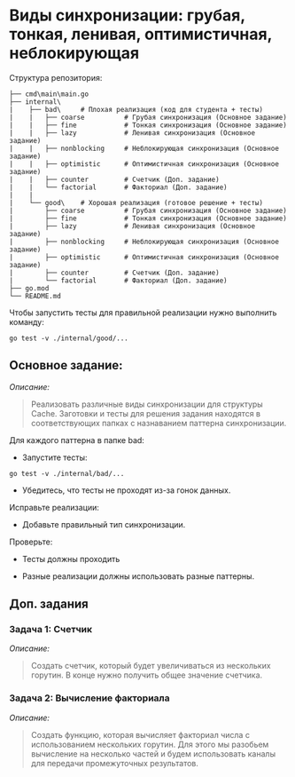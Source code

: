 # Виды синхронизации: грубая, тонкая, ленивая, оптимистичная, неблокирующая

Структура репозитория:
```
├── cmd\main\main.go
├── internal\
|    ├── bad\     # Плохая реализация (код для студента + тесты)
|    |   ├── coarse          # Грубая синхронизация (Основное задание)
|    |   ├── fine            # Тонкая синхронизация (Основное задание)
|    |   ├── lazy            # Ленивая синхронизация (Основное задание)
|    |   ├── nonblocking     # Неблокирующая синхронизация (Основное задание)
|    |   ├── optimistic      # Оптимистичная синхронизация (Основное задание)
|    |   ├── counter         # Счетчик (Доп. задание)
|    |   └── factorial       # Факториал (Доп. задание)
|    |
|    └── good\    # Хорошая реализация (готовое решение + тесты)
|        ├── coarse          # Грубая синхронизация (Основное задание)
|        ├── fine            # Тонкая синхронизация (Основное задание)
|        ├── lazy            # Ленивая синхронизация (Основное задание)
|        ├── nonblocking     # Неблокирующая синхронизация (Основное задание)
|        ├── optimistic      # Оптимистичная синхронизация (Основное задание)
|        ├── counter         # Счетчик (Доп. задание)
|        └── factorial       # Факториал (Доп. задание)
├── go.mod
└── README.md

```

Чтобы запустить тесты для правильной реализации нужно выполнить команду:
```
go test -v ./internal/good/...
```

## Основное задание:

*Описание:*

> Реализовать различные виды синхронизации для структуры Cache. Заготовки и тесты для решения задания находятся в соответствующих папках с назнаванием паттерна синхронизации.

Для каждого паттерна в папке bad:

* Запустите тесты: 

```
go test -v ./internal/bad/...
```
* Убедитесь, что тесты не проходят из-за гонок данных.

Исправьте реализации:

* Добавьте правильный тип синхронизации.

Проверьте:

* Тесты должны проходить

* Разные реализации должны использовать разные паттерны.

## Доп. задания

### Задача 1: Счетчик

*Описание:* 

> Создать счетчик, который будет увеличиваться из нескольких горутин. В конце нужно получить общее значение счетчика.

### Задача 2: Вычисление факториала

*Описание:* 

> Создать функцию, которая вычисляет факториал числа с использованием нескольких горутин. Для этого мы разобьем вычисление на несколько частей и будем использовать каналы для передачи промежуточных результатов.
